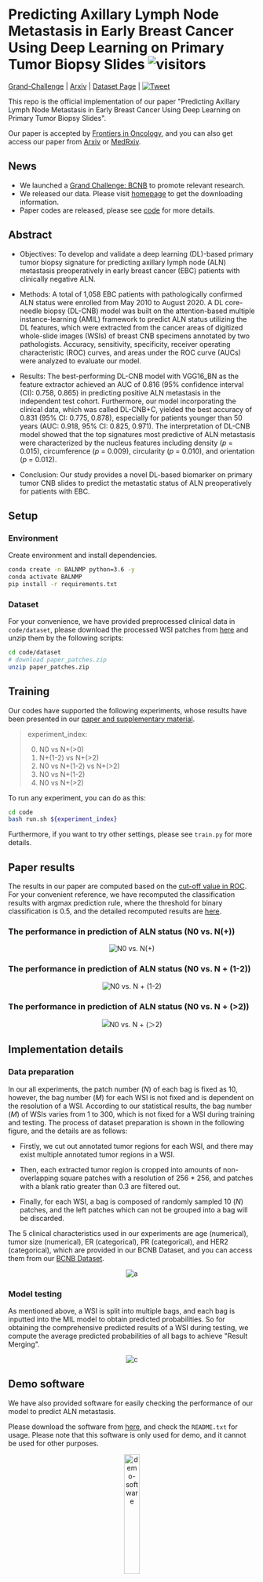 # Predicting Axillary Lymph Node Metastasis in Early Breast Cancer Using Deep Learning on Primary Tumor Biopsy Slides ![visitors](https://visitor-badge.glitch.me/badge?page_id=bupt-ai-cz.BALNMP)
[Grand-Challenge](https://bcnb.grand-challenge.org/) | [Arxiv](https://arxiv.org/abs/2112.02222) | [Dataset Page](https://bupt-ai-cz.github.io/BCNB/) | [![Tweet](https://img.shields.io/twitter/url/http/shields.io.svg?style=social)](https://twitter.com/intent/tweet?text=Codes%20and%20Data%20for%20Our%20Paper:%20"Predicting%20Axillary%20Lymph%20Node%20Metastasis%20in%20Early%20Breast%20Cancer"%20&url=https://github.com/bupt-ai-cz/BALNMP)

This repo is the official implementation of our paper "Predicting Axillary Lymph Node Metastasis in Early Breast Cancer Using Deep Learning on Primary Tumor Biopsy Slides".

Our paper is accepted by [Frontiers in Oncology](https://www.frontiersin.org/articles/10.3389/fonc.2021.759007/full), and you can also get access our paper from [Arxiv](https://arxiv.org/abs/2112.02222) or [MedRxiv](https://www.medrxiv.org/content/10.1101/2021.10.10.21264721).

## News
- We launched a [Grand Challenge: BCNB](https://bcnb.grand-challenge.org/) to promote relevant research.
- We released our data. Please visit [homepage](https://bupt-ai-cz.github.io/BCNB/) to get the downloading information.
- Paper codes are released, please see [code](./code) for more details.

## Abstract

- Objectives: To develop and validate a deep learning (DL)-based primary tumor biopsy signature for predicting axillary lymph node (ALN) metastasis preoperatively in early breast cancer (EBC) patients with clinically negative ALN.

- Methods: A total of 1,058 EBC patients with pathologically confirmed ALN status were enrolled from May 2010 to August 2020. A DL core-needle biopsy (DL-CNB) model was built on the attention-based multiple instance-learning (AMIL) framework to predict ALN status utilizing the DL features, which were extracted from the cancer areas of digitized whole-slide images (WSIs) of breast CNB specimens annotated by two pathologists. Accuracy, sensitivity, specificity, receiver operating characteristic (ROC) curves, and areas under the ROC curve (AUCs) were analyzed to evaluate our model.

- Results: The best-performing DL-CNB model with VGG16_BN as the feature extractor achieved an AUC of 0.816 (95% confidence interval (CI): 0.758, 0.865) in predicting positive ALN metastasis in the independent test cohort. Furthermore, our model incorporating the clinical data, which was called DL-CNB+C, yielded the best accuracy of 0.831 (95% CI: 0.775, 0.878), especially for patients younger than 50 years (AUC: 0.918, 95% CI: 0.825, 0.971). The interpretation of DL-CNB model showed that the top signatures most predictive of ALN metastasis were characterized by the nucleus features including density (*p* = 0.015), circumference (*p* = 0.009), circularity (*p* = 0.010), and orientation (*p* = 0.012).

- Conclusion: Our study provides a novel DL-based biomarker on primary tumor CNB slides to predict the metastatic status of ALN preoperatively for patients with EBC.

## Setup

### Environment

Create environment and install dependencies.

```bash
conda create -n BALNMP python=3.6 -y
conda activate BALNMP
pip install -r requirements.txt
```

### Dataset

For your convenience, we have provided preprocessed clinical data in `code/dataset`, please download the processed WSI patches from [here](https://drive.google.com/file/d/1wY5KIVixdwzZZq2m0IoqmBLp0YlwBAz6/view?usp=sharing) and unzip them by the following scripts:

```bash
cd code/dataset
# download paper_patches.zip
unzip paper_patches.zip
```

## Training

Our codes have supported the following experiments, whose results have been presented in our [paper and supplementary material](https://arxiv.org/abs/2112.02222).

> experiment_index:
> 
> 0. N0 vs N+(>0)
> 1. N+(1-2) vs N+(>2)
> 2. N0 vs N+(1-2) vs N+(>2)
> 3. N0 vs N+(1-2)
> 4. N0 vs N+(>2)

To run any experiment, you can do as this:

```bash
cd code
bash run.sh ${experiment_index}
```

Furthermore, if you want to try other settings, please see `train.py` for more details.

## Paper results

The results in our paper are computed based on the [cut-off value in ROC](https://en.wikipedia.org/wiki/Youden%27s_J_statistic#:~:text=Youden%27s%20index%20is,as%20informedness.%5B3%5D). For your convenient reference, we have recomputed the classification results with argmax prediction rule, where the threshold for binary classification is 0.5, and the detailed recomputed results are [here](./recompute_results.md).

### The performance in prediction of ALN status (N0 vs. N(+))

<div align="center">
    <img src="imgs/N0 vs. N(+).png" alt="N0 vs. N(+)"/>
</div>

### The performance in prediction of ALN status (N0 vs. N + (1-2))

<div align="center">
    <img src="imgs/N0 vs. N + (1-2).png" alt="N0 vs. N + (1-2)"/>
</div>

### The performance in prediction of ALN status (N0 vs. N + (>2))

<div align="center">
    <img src="imgs/N0 vs. N + (＞2).png" alt="N0 vs. N + (＞2)"/>
</div>

## Implementation details

### Data preparation

In our all experiments, the patch number (*N*) of each bag is fixed as 10, however, the bag number (*M*) for each WSI is not fixed and is dependent on the resolution of a WSI. According to our statistical results, the bag number (*M*) of WSIs varies from 1 to 300, which is not fixed for a WSI during training and testing. The process of dataset preparation is shown in the following figure, and the details are as follows:

- Firstly, we cut out annotated tumor regions for each WSI, and there may exist multiple annotated tumor regions in a WSI.

- Then, each extracted tumor region is cropped into amounts of non-overlapping square patches with a resolution of 256 \* 256, and patches with a blank ratio greater than 0.3 are filtered out.

- Finally, for each WSI, a bag is composed of randomly sampled 10 (*N*) patches, and the left patches which can not be grouped into a bag will be discarded.

The 5 clinical characteristics used in our experiments are age (numerical), tumor size (numerical), ER (categorical), PR (categorical), and HER2 (categorical), which are provided in our BCNB Dataset, and you can access them from our [BCNB Dataset](https://bupt-ai-cz.github.io/BCNB/).

<div align="center">
    <img src="imgs/a.png" alt="a"/>
</div>

### Model testing

As mentioned above, a WSI is split into multiple bags, and each bag is inputted into the MIL model to obtain predicted probabilities. So for obtaining the comprehensive predicted results of a WSI during testing, we compute the average predicted probabilities of all bags to achieve "Result Merging".

<div align="center">
    <img src="imgs/c.png" alt="c"/>
</div>

## Demo software

We have also provided software for easily checking the performance of our model to predict ALN metastasis.

Please download the software from [here](https://drive.google.com/drive/folders/18f0rEmV3dfdZsnFY2mfbF-MMtk9JkjZY?usp=sharing), and check the `README.txt` for usage. Please note that this software is only used for demo, and it cannot be used for other purposes.

<div align="center">
    <img src="imgs/demo-software.png" alt="demo-software" height="25%" width="25%" />
</div>

## Citation

If this work helps your research, please cite this paper in your publications.

```
@article{xu2021predicting,
  title={Predicting axillary lymph node metastasis in early breast cancer using deep learning on primary tumor biopsy slides},
  author={Xu, Feng and Zhu, Chuang and Tang, Wenqi and Wang, Ying and Zhang, Yu and Li, Jie and Jiang, Hongchuan and Shi, Zhongyue and Liu, Jun and Jin, Mulan},
  journal={Frontiers in oncology},
  volume={11},
  pages={759007},
  year={2021},
  publisher={Frontiers Media SA}
}
```

## Contact

If you encounter any problems, please open an issue without hesitation, and you can also contact us with the following:

- email: tangwenqi@bupt.edu.cn, czhu@bupt.edu.cn, drxufeng@mail.ccmu.edu.cn

## Acknowledgements

This project is based on the following open-source projects. We thank their authors for making the source code publically available.

- [AttentionDeepMIL](https://github.com/AMLab-Amsterdam/AttentionDeepMIL)